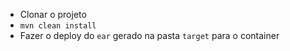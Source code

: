 - Clonar o projeto
- `mvn clean install`
- Fazer o deploy do `ear` gerado na pasta `target` para o container
